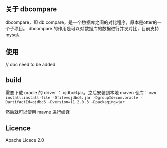 ## 关于 dbcompare
dbcompare，即 db compare，是一个数据库之间的对比程序，原本是otter的一个子项目。 dbcompare 的作用是可以对数据库的数据进行并发对比，目前支持mysql。

## 使用
// doc need to be added

## build
需要下载 oracle 的 driver ： ojdbc6.jar。之后安装到本地 maven 仓库：
`mvn install:install-file -Dfile=ojdbc6.jar -DgroupId=com.oracle -DartifactId=ojdbc6 -Dversion=11.2.0.3 -Dpackaging=jar`

然后就可以使用 mavne 进行编译

## Licence
Apache Licece 2.0
